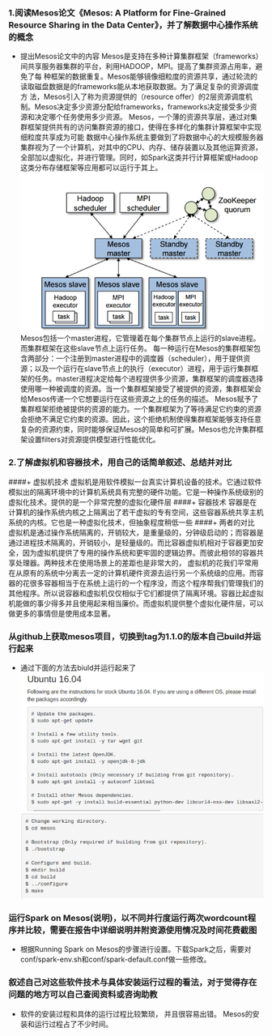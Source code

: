 ### 1.阅读Mesos论文《Mesos: A Platform for Fine-Grained Resource Sharing in the Data Center》，并了解数据中心操作系统的概念

+ 提出Mesos论文中的内容
Mesos是支持在多种计算集群框架（frameworks）间共享服务器集群的平台，利用HADOOP，MPI。提高了集群资源占用率，避免了每 种框架的数据重复。Mesos能够镜像细粒度的资源共享，通过轮流的读取磁盘数据是的frameworks能从本地获取数据。为了满足复杂的资源调度方 法，Mesos引入了称为资源提供的（resource offer）的2层资源调度机制。Mesos决定多少资源分配给frameworks，frameworks决定接受多少资源和决定哪个任务使用多少资源。
Mesos，一个薄的资源共享层，通过对集群框架提供共有的访问集群资源的接口，使得在多样化的集群计算框架中实现细粒度共享成为可能
数据中心操作系统主要做到了将数据中心的大规模服务器集群视为了一个计算机，对其中的CPU、内存、储存装置以及其他运算资源，全部加以虚拟化，并进行管理。同时，如Spark这类并行计算框架或Hadoop这类分布存储框架等应用都可以运行于其上。
![](./picture01.png)
Mesos包括一个master进程，它管理着在每个集群节点上运行的slave进程。而集群框架在这些slave节点上运行任务。
每一种运行在Mesos的集群框架包含两部分：一个注册到master进程中的调度器（scheduler），用于提供资源；以及一个运行在slave节点上的执行（executor）进程，用于运行集群框架的任务。master进程决定给每个进程提供多少资源，集群框架的调度器选择使用哪一种被调度的资源。当一个集群框架接受了被提供的资源，集群框架会给Mesos传递一个它想要运行在这些资源之上的任务的描述。
Mesos赋予了集群框架拒绝被提供的资源的能力。一个集群框架为了等待满足它约束的资源会拒绝不满足它约束的资源。因此，这个拒绝机制使得集群框架能够支持任意复杂的资源约束，同时能够保证Mesos的简单和可扩展。Mesos也允许集群框架设置filters对资源提供模型进行性能优化。

### 2.了解虚拟机和容器技术，用自己的话简单叙述、总结并对比

####+ 虚拟机技术
虚拟机是用软件模拟一台真实计算机设备的技术。它通过软件模拟出的隔离环境中的计算机系统具有完整的硬件功能。它是一种操作系统级别的虚拟化技术。提供的是一个非常完整的虚拟化硬件层
####+ 容器技术
容器是在计算机的操作系统内核之上隔离出了若干虚拟的专有空间，这些容器系统共享主机系统的内核。它也是一种虚拟化技术，但抽象程度稍低一些
####+ 两者的对比
虚拟机是通过操作系统隔离的，开销较大，是重量级的，分钟级启动的；而容器是通过进程技术隔离的，开销较小，是轻量级的。而比容器虚拟机相对于容器更加安全，因为虚拟机提供了专用的操作系统和更牢固的逻辑边界。而彼此相邻的容器共享处理器。两种技术在使用场景上的差距也是非常大的， 虚拟机的花我们平常用在从原有的系统中分离去一定的计算机硬件资源去运行另一个系统级的应用。而容器的花很多容器相当于在系统上运行的一个程序没，而这个程序帮我们管理我们的其他程序。所以说容器和虚拟机仅仅相似于它们都提供了隔离环境。容器比起虚拟机能做的事少得多并且使用起来相当廉价。而虚拟机提供整个虚拟化硬件层，可以做更多的事情但是使用成本显著。

### 从github上获取mesos项目，切换到tag为1.1.0的版本自己build并运行起来

+ 通过下面的方法去biuld并运行起来了
![](./picture02.png)
![](./picture03.png)

### 运行Spark on Mesos(说明)，以不同并行度运行两次wordcount程序并比较，需要在报告中详细说明并附资源使用情况及时间花费截图

+ 根据Running Spark on Mesos的步骤进行设置。下载Spark之后，需要对conf/spark-env.sh和conf/spark-default.conf做一些修改。

### 叙述自己对这些软件技术与具体安装运行过程的看法，对于觉得存在问题的地方可以自己查阅资料或咨询助教
+ 软件的安装过程和具体的运行过程比较繁琐， 并且很容易出错。 Mesos的安装和运行过程占了不少时间。
